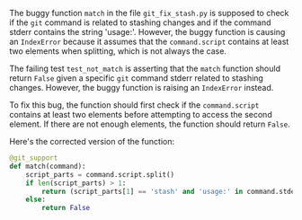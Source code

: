 The buggy function `match` in the file `git_fix_stash.py` is supposed to check if the `git` command is related to stashing changes and if the command stderr contains the string 'usage:'. However, the buggy function is causing an `IndexError` because it assumes that the `command.script` contains at least two elements when splitting, which is not always the case. 

The failing test `test_not_match` is asserting that the `match` function should return `False` given a specific `git` command stderr related to stashing changes. However, the buggy function is raising an `IndexError` instead.

To fix this bug, the function should first check if the `command.script` contains at least two elements before attempting to access the second element. If there are not enough elements, the function should return `False`.

Here's the corrected version of the function:

```python
@git_support
def match(command):
    script_parts = command.script.split()
    if len(script_parts) > 1:
        return (script_parts[1] == 'stash' and 'usage:' in command.stderr)
    else:
        return False
```